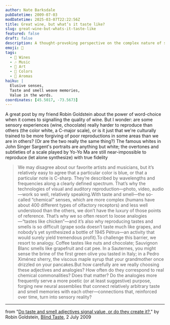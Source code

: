 ```yaml
---
author: Nate Barksdale
pubDatetime: 2009-07-03
modDatetime: 2025-03-07T22:22:56Z
title: Great wine, but what’s it taste like?
slug: great-wine-but-whats-it-taste-like
featured: false
draft: false
description: A thought-provoking perspective on the complex nature of sensory experiences by Robin Goldstein.
emoji: 🍷
tags:
  - 🍷 Wines
  - 🎶 Music
  - 🎨 Art
  - 🌈 Colors
  - 🌿 Aromas
haiku: |
  Elusive senses,  
  Taste and smell weave memories,  
  Value in the words.
coordinates: [45.5017, -73.5673]
---
```


A great post by my friend Robin Goldstein about the power of word-choice when it comes to signalling the quality of wine. But I wonder: are some sensory experiences (wine, chocolate) really harder to reproduce than others (the color white, a C-major scale), or is it just that we're culturally trained to be more forgiving of poor reproductions in some areas than we are in others? (Or are the two really the same thing?) The famous whites in John Singer Sargent's portraits are anything but white; the overtones and subtleties of a scale played by Yo-Yo Ma are still near-impossible to reproduce (let alone synthesize) with true fidelity

> We may disagree about our favorite artists and musicians, but it’s relatively easy to agree that a particular color is blue, or that a particular note is C-sharp. They’re described by wavelengths and frequencies along a clearly defined spectrum. That’s why the technologies of visual and auditory reproduction—photo, video, audio—work so well, relatively speaking.With taste and smell—the so-called “chemical” senses, which are more complex (humans have about 400 different types of olfactory receptors) and less well understood than the others, we don’t have the luxury of those points of reference. That’s why we so often resort to loose analogies—“tastes like chicken”—and it’s also why reproducing tastes and smells is so difficult (grape soda doesn’t taste much like grapes, and nobody’s yet synthesized a bottle of 1945 Pétrus—an activity that would surely yield tremendous profit).To challenge this barrier, we resort to analogy. Coffee tastes like nuts and chocolate; Sauvignon Blanc smells like grapefruit and cat pee. In a Sauternes, you might sense the brine of the first green olive you tasted in Italy; in a Pedro Ximénez sherry, the viscous maple syrup that your grandmother once drizzled on your pancakes.But how carefully are we really choosing these adjectives and analogies? How often do they correspond to real chemical commonalities? Does that matter? Do the analogies more frequently serve a more poetic (or at least suggestive) purpose, forging new neural assemblies that connect relatively arbitrary taste and smell memories with each other—connections that, reinforced over time, turn into sensory reality?

---

from "[Do taste and smell adjectives signal value, or do they create it?](http://blindtaste.com/2009/07/02/do-taste-and-smell-adjectives-signal-valu/)," by Robin Goldstein, [Blind Taste](http://blindtaste.com/2009/07/02/do-taste-and-smell-adjectives-signal-valu/), 2 July 2009
